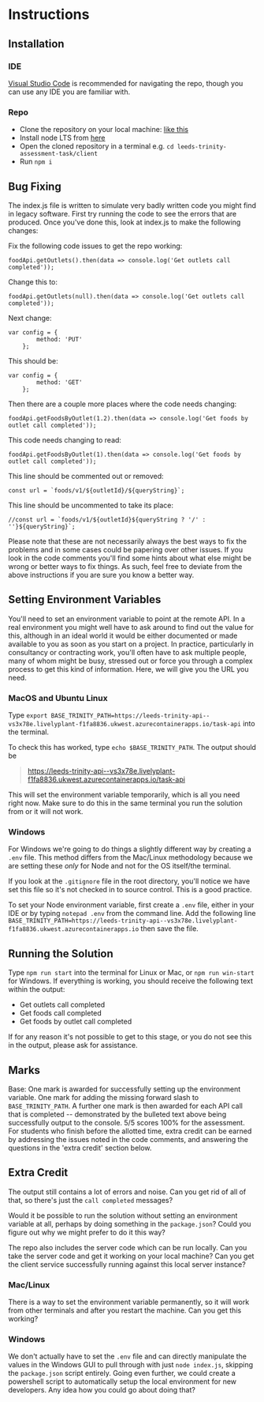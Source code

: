 # Instructions

## Installation

### IDE

[Visual Studio Code](https://code.visualstudio.com/) is recommended for navigating the repo, though you can use any IDE you are familiar with. 

### Repo
- Clone the repository on your local machine: [like this](https://docs.github.com/en/repositories/creating-and-managing-repositories/cloning-a-repository)
- Install node LTS from [here](https://nodejs.org)
- Open the cloned repository in a terminal e.g. `cd leeds-trinity-assessment-task/client`
- Run `npm i`

## Bug Fixing

The index.js file is written to simulate very badly written code you might find in legacy software. First try running the code to see the errors that are produced. Once you've done this, look at index.js to make the following changes:

Fix the following code issues to get the repo working:

`foodApi.getOutlets().then(data => console.log('Get outlets call completed'));`

Change this to:

`foodApi.getOutlets(null).then(data => console.log('Get outlets call completed'));`

Next change:

```
var config = {
        method: 'PUT'
    };
```

This should be:

```
var config = {
        method: 'GET'
    };
```

Then there are a couple more places where the code needs changing:

`foodApi.getFoodsByOutlet(1.2).then(data => console.log('Get foods by outlet call completed'));`

This code needs changing to read:

`foodApi.getFoodsByOutlet(1).then(data => console.log('Get foods by outlet call completed'));`

This line should be commented out or removed: 

```
const url = `foods/v1/${outletId}/${queryString}`;
```

This line should be uncommented to take its place:

```
//const url = `foods/v1/${outletId}${queryString ? '/' : ''}${queryString}`;
```

Please note that these are not necessarily always the best ways to fix the problems and in some cases could be papering over other issues.
If you look in the code comments you'll find some hints about what else might be wrong or better ways to fix things. As such, feel free
to deviate from the above instructions if you are sure you know a better way.

## Setting Environment Variables

You'll need to set an environment variable to point at the remote API. In a real environment you might well have to ask around to find out the value for this, although in an ideal world it would be either documented or made available to you as soon as you start on a project. In practice, particularly in consultancy or contracting work, you'll often have to ask multiple people, many of whom might be busy, stressed out or force you through a complex process to get this kind of information. Here, we will give you the URL you need.

### MacOS and Ubuntu Linux

Type `export BASE_TRINITY_PATH=https://leeds-trinity-api--vs3x78e.livelyplant-f1fa8836.ukwest.azurecontainerapps.io/task-api` into the terminal.

To check this has worked, type `echo $BASE_TRINITY_PATH`. The output should be 

> https://leeds-trinity-api--vs3x78e.livelyplant-f1fa8836.ukwest.azurecontainerapps.io/task-api

This will set the environment variable temporarily, which is all you need right now. Make sure to do this in the same terminal you run the solution from or it will not work.

### Windows

For Windows we're going to do things a slightly different way by creating a `.env` file. This method differs from the Mac/Linux methodology because we are setting these *only* for Node and not for the OS itself/the terminal.

If you look at the `.gitignore` file in the root directory, you'll notice we have set this file so it's not checked in to source control. This is a good practice.

To set your Node environment variable, first create a `.env` file, either in your IDE or by typing `notepad .env` from the command line. Add the following line `BASE_TRINITY_PATH=https://leeds-trinity-api--vs3x78e.livelyplant-f1fa8836.ukwest.azurecontainerapps.io` then save the file.

## Running the Solution

Type `npm run start` into the terminal for Linux or Mac, or `npm run win-start` for Windows. If everything is working, you should receive the following text within the output:

- Get outlets call completed
- Get foods call completed
- Get foods by outlet call completed

If for any reason it's not possible to get to this stage, or you do not see this in the output, please ask for assistance.

## Marks

Base: One mark is awarded for successfully setting up the environment variable. One mark for adding the missing forward slash to `BASE_TRINITY_PATH`. A further one mark is then awarded for each API call that is completed -- demonstrated by the bulleted text above being successfully output to the console. 5/5 scores 100% for the assessment. For students who finish before the allotted time, extra credit can be earned by addressing the issues noted in the code comments, and answering the questions in the 'extra credit' section below.

## Extra Credit

The output still contains a lot of errors and noise. Can you get rid of all of that, so there's just the `call completed` messages?

Would it be possible to run the solution without setting an environment variable at all, perhaps by doing something in the `package.json`? Could you figure out why we might prefer to do it this way?

The repo also includes the server code which can be run locally. Can you take the server code and get it working on your local machine? Can you get the client service successfully running against this local server instance?

### Mac/Linux

There is a way to set the environment variable permanently, so it will work from other terminals and after you restart the machine. Can you get this working?

### Windows

We don't actually have to set the `.env` file and can directly manipulate the values in the Windows GUI to pull through with just `node index.js`, skipping the `package.json` script entirely. Going even further, we could create a powershell script to automatically setup the local environment for new developers. Any idea how you could go about doing that? 
